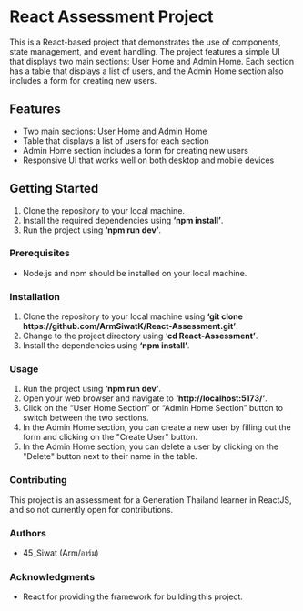 # **React Assessment Project**

This is a React-based project that demonstrates the use of components, state management, and event handling. The project features a simple UI that displays two main sections: User Home and Admin Home. Each section has a table that displays a list of users, and the Admin Home section also includes a form for creating new users.

## **Features**
* Two main sections: User Home and Admin Home
* Table that displays a list of users for each section
* Admin Home section includes a form for creating new users
* Responsive UI that works well on both desktop and mobile devices

## **Getting Started**
1. Clone the repository to your local machine.
2. Install the required dependencies using **‘npm install’**.
3. Run the project using **‘npm run dev’**.

### **Prerequisites**
* Node.js and npm should be installed on your local machine.

### **Installation**
1. Clone the repository to your local machine using **‘git clone ht<span>tps://github.com/ArmSiwatK/React-Assessment.git’**.
2. Change to the project directory using ‘**cd React-Assessment’**.
3. Install the dependencies using **‘npm install’**.

### **Usage**
1. Run the project using **‘npm run dev’**.
2. Open your web browser and navigate to **‘ht<span>tp://localhost:5173/’**.
3. Click on the “User Home Section” or “Admin Home Section” button to switch between the two sections.
4. In the Admin Home section, you can create a new user by filling out the form and clicking on the "Create User" button.
5. In the Admin Home section, you can delete a user by clicking on the "Delete" button next to their name in the table.

### **Contributing**
This project is an assessment for a Generation Thailand learner in ReactJS, and so not currently open for contributions.

### **Authors**
* 45_Siwat (Arm/อาร์ม)

### **Acknowledgments**
* React for providing the framework for building this project.
